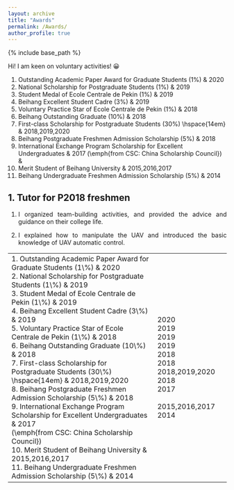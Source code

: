 ```yaml
---
layout: archive
title: "Awards"
permalink: /Awards/
author_profile: true
---
```


{% include base_path %}

Hi! I am keen on voluntary activities! 😀


1. Outstanding Academic Paper Award for Graduate Students (1\%) & 2020 
2. National Scholarship for Postgraduate Students (1\%)  & 2019 
3. Student Medal of Ecole Centrale de Pekin (1\%) & 2019 
4. Beihang Excellent Student Cadre (3\%)  & 2019 
5. Voluntary Practice Star of Ecole Centrale de Pekin (1\%) & 2018 
6. Beihang Outstanding Graduate (10\%)  & 2018 
7. First-class Scholarship for Postgraduate Students (30\%) \hspace{14em} & 2018,2019,2020 
8. Beihang Postgraduate Freshmen Admission Scholarship (5\%) & 2018 
9. International Exchange Program Scholarship for Excellent Undergraduates & 2017 
	(\emph{from CSC: China Scholarship Council}) & 
10. Merit Student of Beihang University & 2015,2016,2017 
11. Beihang Undergraduate Freshmen Admission Scholarship (5\%) & 2014 

<body>

<table width="600" border="0">
 
<tr>
<td style="width:800px;">
1. Outstanding Academic Paper Award for Graduate Students (1\%) & 2020 <br>
2. National Scholarship for Postgraduate Students (1\%)  & 2019 <br>
3. Student Medal of Ecole Centrale de Pekin (1\%) & 2019 <br>
4. Beihang Excellent Student Cadre (3\%)  & 2019 <br>
5. Voluntary Practice Star of Ecole Centrale de Pekin (1\%) & 2018 <br> 
6. Beihang Outstanding Graduate (10\%)  & 2018 <br>
7. First-class Scholarship for Postgraduate Students (30\%) \hspace{14em} & 2018,2019,2020 <br>
8. Beihang Postgraduate Freshmen Admission Scholarship (5\%) & 2018 <br>
9. International Exchange Program Scholarship for Excellent Undergraduates & 2017 <br>
	(\emph{from CSC: China Scholarship Council}) <br>
10. Merit Student of Beihang University & 2015,2016,2017 <br> 
11. Beihang Undergraduate Freshmen Admission Scholarship (5\%) & 2014 <br>
</td>

<td style="width:200px;">
2020 <br>
2019 <br>
2019 <br>
2019 <br>
2018 <br> 
2018 <br>
2018,2019,2020 <br>
2018 <br>
2017 <br>
<br>
2015,2016,2017 <br> 
2014 <br>
</td>
</tr>
</body>

## 1. Tutor for P2018 freshmen

1. <p style="text-align:justify; text-justify:inter-ideograph;">I organized team-building activities, and provided the advice and guidance on their college life.</p> 
2. <p style="text-align:justify; text-justify:inter-ideograph;">I explained how to manipulate the UAV and introduced the basic knowledge of UAV automatic control.</p> 



